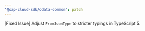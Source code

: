 ```yaml
---
'@sap-cloud-sdk/odata-common': patch
---
```


[Fixed Issue] Adjust `FromJsonType` to stricter typings in TypeScript 5.
